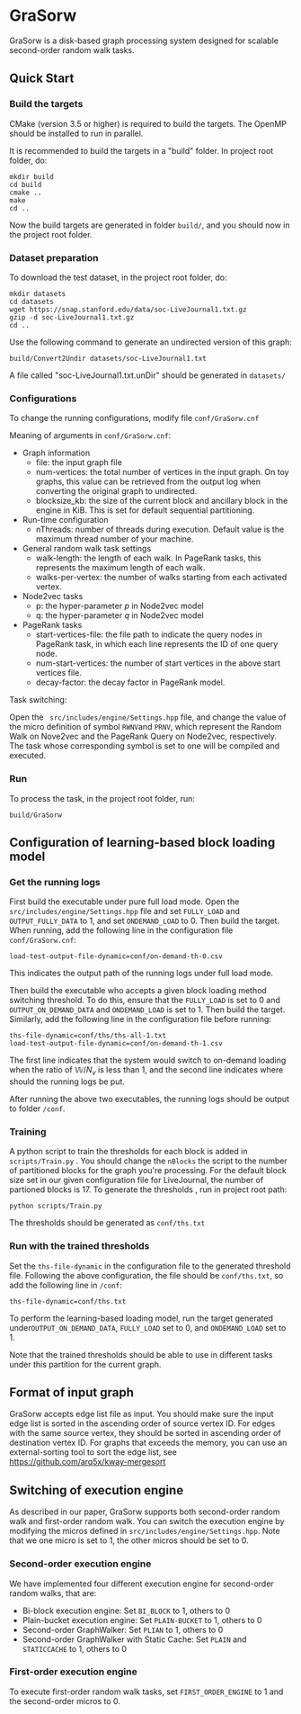 # GraSorw

GraSorw is a disk-based graph processing system designed for scalable second-order random walk tasks.

## Quick Start

### Build the targets

CMake (version 3.5 or higher) is required to build the targets. The OpenMP should be installed to run in parallel.

It is recommended to build the targets in a "build" folder. In project root folder, do:
```
mkdir build
cd build
cmake ..
make
cd ..
```
Now the build targets are generated in folder `build/`, and you should now in the project root folder.

### Dataset preparation

To download the test dataset, in the project root folder, do:

```
mkdir datasets
cd datasets
wget https://snap.stanford.edu/data/soc-LiveJournal1.txt.gz
gzip -d soc-LiveJournal1.txt.gz
cd ..
```

Use the following command to generate an undirected version of this graph:

```
build/Convert2Undir datasets/soc-LiveJournal1.txt
```
A file called "soc-LiveJournal1.txt.unDir" should be generated in `datasets/`

### Configurations

To change the running configurations, modify file ```conf/GraSorw.cnf```

Meaning of arguments in `conf/GraSorw.cnf`:

* Graph information
  * file: the input graph file
  * num-vertices: the total number of vertices in the input graph. On toy graphs, this value can be retrieved from the output log when converting the original graph to undirected.
  * blocksize_kb: the size of the current block and ancillary block in the engine in KiB. This is set for default sequential partitioning.
* Run-time configuration
  * nThreads: number of threads during execution. Default value is the maximum thread number of your machine.
* General random walk task settings
  * walk-length: the length of each walk. In PageRank tasks, this represents the maximum length of each walk.
  * walks-per-vertex: the number of walks starting from each activated vertex.
* Node2vec tasks
  * p: the hyper-parameter $p$ in Node2vec model
  * q: the hyper-parameter $q$ in Node2vec model
* PageRank tasks
  * start-vertices-file: the file path to indicate the query nodes in PageRank task, in which each line represents the ID of one query node.
  * num-start-vertices: the number of start vertices in the above start vertices file.
  * decay-factor: the decay factor in PageRank model.

Task switching:

Open the ` src/includes/engine/Settings.hpp` file,  and change the value of the micro definition of symbol `RWNV`and `PRNV`,  which represent the Random Walk on Nove2vec and the PageRank Query on Node2vec, respectively. The task whose corresponding symbol is set to one will be compiled and executed.

### Run

To process the task, in the project root folder, run:

```
build/GraSorw
```

## Configuration of learning-based block loading model

### Get the running logs

First build the executable under pure full load mode. Open the ` src/includes/engine/Settings.hpp` file and set `FULLY_LOAD` and `OUTPUT_FULLY_DATA` to 1, and set `ONDEMAND_LOAD` to 0. Then build the target. When running, add the following line in the configuration file `conf/GraSorw.cnf`:

```
load-test-output-file-dynamic=conf/on-demand-th-0.csv
```

This indicates the output path of the running logs under full load mode.

Then build the executable who accepts a given block loading method switching threshold. To do this, ensure that the `FULLY_LOAD` is set to 0 and `OUTPUT_ON_DEMAND_DATA` and `ONDEMAND_LOAD` is set to 1. Then build the target. Similarly, add the following line in the configuration file before running:

```
ths-file-dynamic=conf/ths/ths-all-1.txt
load-test-output-file-dynamic=conf/on-demand-th-1.csv
```

The first line indicates that the system would switch to on-demand loading when the ratio of $\mathbb{W} / N_v$ is less than 1, and the second line indicates where should the running logs be put.

After running the above two executables, the running logs should be output to folder `/conf`.

### Training

A python script to train the thresholds for each block is added in `scripts/Train.py` . You should change the `nBlocks` the script to the number of partitioned blocks for the graph you're processing. For the default block size set in our given configuration file for LiveJournal, the number of partioned blocks is 17. To generate the thresholds , run in project root path:

```  text
python scripts/Train.py
```

The thresholds should be generated as `conf/ths.txt`

### Run with the trained thresholds

Set the `ths-file-dynamic` in the configuration file to the generated threshold file. Following the above configuration, the file should be `conf/ths.txt`, so add the following line in `/conf`:

```
ths-file-dynamic=conf/ths.txt
```

To perform the learning-based loading model, run the target generated under`OUTPUT_ON_DEMAND_DATA`, `FULLY_LOAD` set to 0, and `ONDEMAND_LOAD` set to 1.

Note that the trained thresholds should be able to use in different tasks under this partition for the current graph. 

## Format of input graph
GraSorw accepts edge list file as input. You should make sure the input edge list is sorted in the ascending order of source vertex ID. For edges with the same source vertex, they should be sorted in ascending order of destination vertex ID. 
For graphs that exceeds the memory, you can use an external-sorting tool to sort the edge list, see https://github.com/arq5x/kway-mergesort

## Switching of execution engine
As described in our paper, GraSorw supports both second-order random walk and first-order random walk. You can switch the execution engine by modifying the micros defined in `src/includes/engine/Settings.hpp`. 
Note that we one micro is set to 1, the other micros should be set to 0.
### Second-order execution engine
We have implemented four different execution engine for second-order random walks, that are:
* Bi-block execution engine: Set `BI_BLOCK` to 1, others to 0
* Plain-bucket execution engine: Set `PLAIN-BUCKET` to 1, others to 0
* Second-order GraphWalker: Set `PLIAN` to 1, others to 0
* Second-order GraphWalker with Static Cache: Set `PLAIN` and `STATICCACHE` to 1, others to 0
### First-order execution engine
To execute first-order random walk tasks, set `FIRST_ORDER_ENGINE` to 1 and the second-order micros to 0. 
